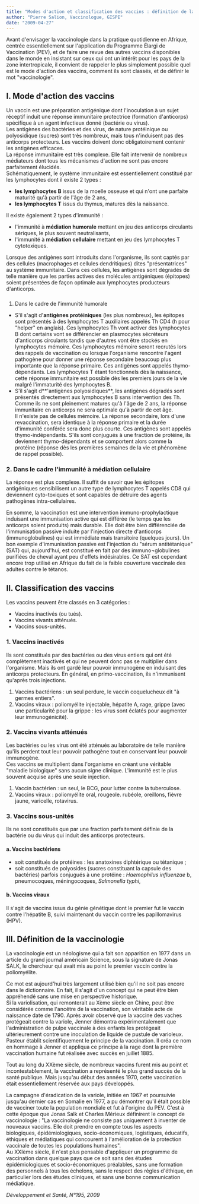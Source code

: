 ```yaml
---
title: "Modes d'action et classification des vaccins : définition de la vaccinologie"
author: "Pierre Salion, Vaccinologue, GISPE"
date: "2009-04-27"
---
```


<div class="teaser"><p>Avant d'envisager la vaccinologie dans la pratique quotidienne en Afrique, centrée essentiellement sur l'application du Programme Élargi de Vaccination (PEV), et de faire une revue des autres vaccins disponibles dans le monde en insistant sur ceux qui ont un intérêt pour les pays de la zone intertropicale, il convient de rappeler le plus simplement possible quel est le mode d'action des vaccins, comment ils sont classés, et de définir le mot "vaccinologie".</p></div>

## I. Mode d'action des vaccins

Un vaccin est une préparation antigénique dont l'inoculation à un sujet réceptif induit une réponse immunitaire protectrice (formation d'anticorps) spécifique à un agent infectieux donné (bactérie ou virus).  
Les antigènes des bactéries et des virus, de nature protéinique ou polyosidique (sucres) sont très nombreux, mais tous n'induisent pas des anticorps protecteurs. Les vaccins doivent donc obligatoirement contenir les antigènes efficaces.  
La réponse immunitaire est très complexe. Elle fait intervenir de nombreux médiateurs dont tous les mécanismes d'action ne sont pas encore parfaitement élucidés.  
Schématiquement, le système immunitaire est essentiellement constitué par les lymphocytes dont il existe 2 types :

*   **les lymphocytes B** issus de la moelle osseuse et qui n'ont une parfaite maturité qu'à partir de l'âge de 2 ans,
*   **les lymphocytes T** issus du thymus, matures dès la naissance.

Il existe également 2 types d'immunité :

*   l'immunité à **médiation humorale** mettant en jeu des anticorps circulants sériques, le plus souvent neutralisants,
*   l'immunité à **médiation cellulaire** mettant en jeu des lymphocytes T cytotoxiques.

Lorsque des antigènes sont introduits dans l'organisme, ils sont captés par des cellules (macrophages et cellules dendritiques) dites "présentatrices" au système immunitaire. Dans ces cellules, les antigènes sont dégradés de telle manière que les parties actives des molécules antigéniques (épitopes) soient présentées de façon optimale aux lymphocytes producteurs d'anticorps.

###   
1. Dans le cadre de l'immunité humorale

*   S'il s'agit d'**antigènes protéiniques** (les plus nombreux), les épitopes sont présentés à des lymphocytes T auxiliaires appelés Th CD4 (h pour "helper" en anglais). Ces lymphocytes Th vont activer des lymphocytes B dont certains vont se différencier en plasmocytes sécréteurs d'anticorps circulants tandis que d'autres vont être stockés en lymphocytes mémoire. Ces lymphocytes mémoire seront recrutés lors des rappels de vaccination ou lorsque l'organisme rencontre l'agent pathogène pour donner une réponse secondaire beaucoup plus importante que la réponse primaire. Ces antigènes sont appelés thymo-dépendants. Les lymphocytes T étant fonctionnels dès la naissance, cette réponse immunitaire est possible dès les premiers jours de la vie malgré l'immaturité des lymphocytes B.  
*   S'il s'agit d**'antigènes polyosidiques**, les antigènes dégradés sont présentés directement aux lymphocytes B sans intervention des Th. Comme ils ne sont pleinement matures qu'à l'âge de 2 ans, la réponse immunitaire en anticorps ne sera optimale qu'à partir de cet âge.  
    Il n'existe pas de cellules mémoire. La réponse secondaire, lors d'une revaccination, sera identique à la réponse primaire et la durée d'immunité conférée sera donc plus courte. Ces antigènes sont appelés thymo-indépendants. S'ils sont conjugués à une fraction de protéine, ils deviennent thymo-dépendants et se comportent alors comme la protéine (réponse dès les premières semaines de la vie et phénomène de rappel possible).

### 2. Dans le cadre l'immunité à médiation cellulaire

La réponse est plus complexe. Il suffit de savoir que les épitopes antigéniques sensibilisent un autre type de lymphocytes T appelés CD8 qui deviennent cyto-toxiques et sont capables de détruire des agents pathogènes intra-cellulaires.

En somme, la vaccination est une intervention immuno-prophylactique induisant une immunisation active qui est différée (le temps que les anticorps soient produits) mais durable. Elle doit être bien différenciée de l'immunisation passive induite par l'injection directe d'anticorps (immunoglobulines) qui est immédiate mais transitoire (quelques jours). Un bon exemple d'immunisation passive est l'injection du "sérum antitétanique" (SAT) qui, aujourd'hui, est constitué en fait par des immuno¬globulines purifiées de cheval ayant peu d'effets indésirables. Ce SAT est cependant encore trop utilisé en Afrique du fait de la faible couverture vaccinale des adultes contre le tétanos.

## II. Classification des vaccins

Les vaccins peuvent être classés en 3 catégories :

*   Vaccins inactivés (ou tués).  
*   Vaccins vivants atténués.  
*   Vaccins sous-unités.

### 1. Vaccins inactivés

Ils sont constitués par des bactéries ou des virus entiers qui ont été complètement inactivés et qui ne peuvent donc pas se multiplier dans l'organisme. Mais ils ont gardé leur pouvoir immunogène en induisant des anticorps protecteurs. En général, en primo-vaccination, ils n'immunisent qu'après trois injections.

1.  Vaccins bactériens : un seul perdure, le vaccin coquelucheux dit "à germes entiers".  
2.  Vaccins viraux : poliomyélite injectable, hépatite A, rage, grippe (avec une particularité pour la grippe : les virus sont éclatés pour augmenter leur immunogénicité).

### 2. Vaccins vivants atténués

Les bactéries ou les virus ont été atténués au laboratoire de telle manière qu'ils perdent tout leur pouvoir pathogène tout en conservant leur pouvoir immunogène.  
Ces vaccins se multiplient dans l'organisme en créant une véritable "maladie biologique" sans aucun signe clinique. L'immunité est le plus souvent acquise après une seule injection.

1.  Vaccin bactérien : un seul, le BCG, pour lutter contre la tuberculose.  
2.  Vaccins viraux : poliomyélite oral, rougeole. rubéole, oreillons, fièvre jaune, varicelle, rotavirus.

### 3. Vaccins sous-unités

Ils ne sont constitués que par une fraction parfaitement définie de la bactérie ou du virus qui induit des anticorps protecteurs.

#### a. Vaccins bactériens

*   soit constitués de protéines : les anatoxines diphtérique ou tétanique ;
*   soit constitués de polyosides (sucres constituant la capsule des bactéries) parfois conjugués à une protéine : _Haemophilus influenzae_ b, pneumocoques, méningocoques, _Salmonella typhi_,

#### b. Vaccins viraux

Il s'agit de vaccins issus du génie génétique dont le premier fut le vaccin contre l'hépatite B, suivi maintenant du vaccin contre les papillomavirus (HPV).

## III. Définition de la vaccinologie

La vaccinologie est un néologisme qui a fait son apparition en 1977 dans un article du grand journal américain Science, sous la signature de Jonas SALK, le chercheur qui avait mis au point le premier vaccin contre la poliomyélite.

Ce mot est aujourd'hui très largement utilisé bien qu'il ne soit pas encore dans le dictionnaire. En fait, il s'agit d'un concept qui ne peut être bien appréhendé sans une mise en perspective historique.  
Si la variolisation, qui remonterait au Xème siècle en Chine, peut être considérée comme l'ancêtre de la vaccination, son véritable acte de naissance date de 1790. Après avoir observé que la vaccine des vaches protégeait contre la variole, Jenner démontra expérimentalement que l'administration de pulpe vaccinale à des enfants les protégeait ultérieurement contre une inoculation de liquide de pustule de varioleux. Pasteur établit scientifiquement le principe de la vaccination. Il créa ce nom en hommage à Jenner et appliqua ce principe à la rage dont la première vaccination humaine fut réalisée avec succès en juillet 1885.

Tout au long du XXème siècle, de nombreux vaccins furent mis au point et incontestablement, la vaccination a représenté le plus grand succès de la santé publique. Mais jusqu'au début des années 1970, cette vaccination était essentiellement réservée aux pays développés.

La campagne d'éradication de la variole, initiée en 1967 et poursuivie jusqu'au dernier cas en Somalie en 1977, a pu démontrer qu'il était possible de vacciner toute la population mondiale et fut à l'origine du PEV. C'est à cette époque que Jonas Salk et Charles Mérieux définirent le concept de vaccinologie : "La vaccinologie ne consiste pas uniquement à inventer de nouveaux vaccins. Elle doit prendre en compte tous les aspects biologiques, épidémiologiques, socio-économiques, logistiques, éducatifs, éthiques et médiatiques qui concourent à l'amélioration de la protection vaccinale de toutes les populations humaines".  
Au XXIème siècle, il n'est plus pensable d'appliquer un programme de vaccination dans quelque pays que ce soit sans des études épidémiologiques et socio-économiques préalables, sans une formation des personnels à tous les échelons, sans le respect des règles d'éthique, en particulier lors des études cliniques, et sans une bonne communication médiatique.

_Développement et Santé, N°195, 2009_